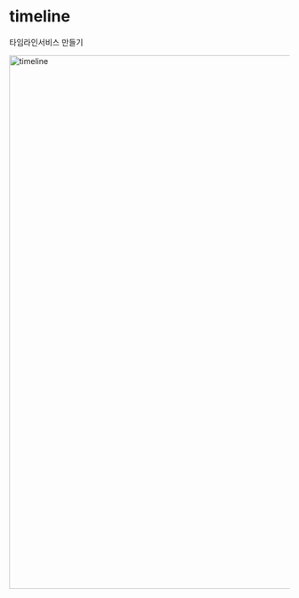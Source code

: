 # timeline
타임라인서비스 만들기

<img width="958" alt="timeline" src="https://user-images.githubusercontent.com/130232709/233693112-535f44dc-9284-47c5-9f29-c119306dbda5.png">
